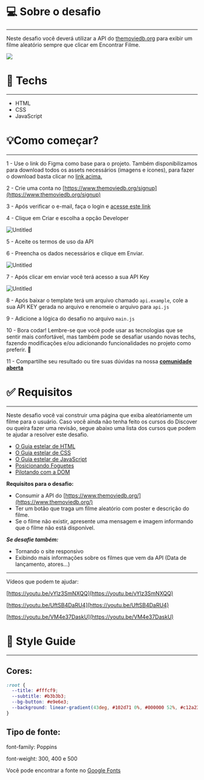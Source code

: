 # 💻 Sobre o desafio

---

Neste desafio você deverá utilizar a API do [themoviedb.org](http://themoviedb.org/) para exibir um filme aleatório sempre que clicar em Encontrar Filme.

<img src="https://efficient-sloth-d85.notion.site/image/https%3A%2F%2Fs3-us-west-2.amazonaws.com%2Fsecure.notion-static.com%2Ff35a907f-c404-4e99-9de0-9e513e24df49%2FKapture_2021-11-16_at_15.31.34.gif?table=block&id=0fb22d3b-a0e6-49f3-a713-9fe68ace944a&spaceId=08f749ff-d06d-49a8-a488-9846e081b224&userId=&cache=v2">

# 🚀 **Techs**

---

- HTML
- CSS
- JavaScript

# 💡**Como começar?**

---

1 - Use o link do Figma como base para o projeto. Também disponibilizamos para download todos os assets necessários (imagens e ícones), para fazer o download basta clicar no [link acima.](https://www.notion.so/Desafio-Rocketflix-5ca1c56b5e52473eb12e8b2bc3ab1b8d)  

2 - Crie uma conta no [https://www.themoviedb.org/signup](https://www.themoviedb.org/signup)

3 - Após verificar o e-mail, faça o login e [acesse este link](https://www.themoviedb.org/settings/api/request)

4 - Clique em Criar e escolha a opção Developer

![Untitled](https://efficient-sloth-d85.notion.site/image/https%3A%2F%2Fs3-us-west-2.amazonaws.com%2Fsecure.notion-static.com%2Facd70876-b5c9-433a-ac4c-30fda77c907e%2FUntitled.png?table=block&id=efef7909-d847-47b0-aadf-7d48fe40c9c4&spaceId=08f749ff-d06d-49a8-a488-9846e081b224&width=2000&userId=&cache=v2)

5 - Aceite os termos de uso da API

6 - Preencha os dados necessários e clique em Enviar.

![Untitled](https://efficient-sloth-d85.notion.site/image/https%3A%2F%2Fs3-us-west-2.amazonaws.com%2Fsecure.notion-static.com%2F53fde663-8cda-4481-a0f0-d979c085fd25%2FUntitled.png?table=block&id=accd9903-9243-4dd0-bd2d-372985e85e7e&spaceId=08f749ff-d06d-49a8-a488-9846e081b224&width=2000&userId=&cache=v2)

7 - Após clicar em enviar você terá acesso a sua API Key

![Untitled](https://efficient-sloth-d85.notion.site/image/https%3A%2F%2Fs3-us-west-2.amazonaws.com%2Fsecure.notion-static.com%2F533f3ea6-2537-49fb-ae5c-417d699d17d8%2FUntitled.png?table=block&id=54349baf-bc25-4659-b825-27115646dcd7&spaceId=08f749ff-d06d-49a8-a488-9846e081b224&width=2000&userId=&cache=v2)

8 - Após baixar o template terá um arquivo chamado `api.example`, cole a sua API KEY gerada no arquivo e renomeie o arquivo para `api.js`

9 - Adicione a lógica do desafio no arquivo `main.js`

10 - Bora codar! Lembre-se que você pode usar as tecnologias que se sentir mais confortável, mas também pode se desafiar usando novas techs, fazendo modificações e/ou adicionando funcionalidades no projeto como preferir. 🚀

11 - Compartilhe seu resultado ou tire suas dúvidas na nossa [**comunidade aberta**](https://discord.gg/bacwY2gDCF)  

# ✅ **Requisitos**

---

Neste desafio você vai construir uma página que exiba aleatóriamente um filme para o usuário. Caso você ainda não tenha feito os cursos do Discover ou queira fazer uma revisão, segue abaixo uma lista dos cursos que podem te ajudar a resolver este desafio.

- [O Guia estelar de HTML](https://app.rocketseat.com.br/node/o-guia-estelar-de-html)
- [O Guia estelar de CSS](https://app.rocketseat.com.br/node/o-guia-estelar-de-css)
- [O Guia estelar de JavaScript](https://app.rocketseat.com.br/node/o-guia-estelar-de-java-script)
- [Posicionando Foguetes](https://app.rocketseat.com.br/node/posicionando-foguetes)
- [Pilotando com a DOM](https://app.rocketseat.com.br/node/pilotando-com-a-dom)

**Requisitos para o desafio:**

- Consumir a API do [https://www.themoviedb.org/](https://www.themoviedb.org/)
- Ter um botão que traga um filme aleatório com poster e descrição do filme.
- Se o filme não existir, apresente uma mensagem e imagem informando que o filme não está disponível.

***Se desafie também:***

- Tornando o site responsivo
- Exibindo mais informações sobre os filmes que vem da API (Data de lançamento, atores...)

---

Vídeos que podem te ajudar:

[https://youtu.be/vYlz3SmNXQQ](https://youtu.be/vYlz3SmNXQQ)

[https://youtu.be/UftSB4DaRU4](https://youtu.be/UftSB4DaRU4)

[https://youtu.be/VM4e37DaskU](https://youtu.be/VM4e37DaskU)

# 🎨 Style Guide

---

## **Cores:**

```css
:root {
  --title: #fffcf9;
  --subtitle: #b3b3b3;
  --bg-button: #e9e6e3;
  --background: linear-gradient(43deg, #102d71 0%, #000000 52%, #c12a23 100%);
}
```

## **Tipo de fonte:**

font-family: Poppins 

font-weight: 300, 400 e 500

Você pode encontrar a fonte no [Google Fonts](https://fonts.google.com/)